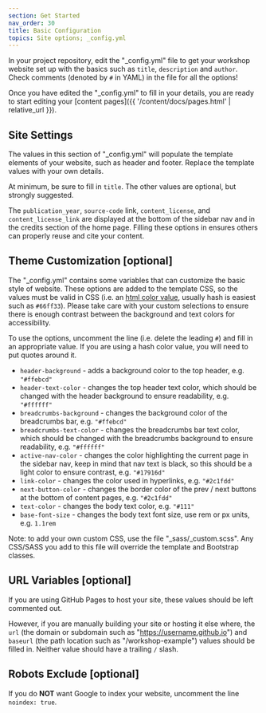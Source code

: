 ```yaml
---
section: Get Started
nav_order: 30
title: Basic Configuration
topics: Site options; _config.yml
---
```


In your project repository, edit the "_config.yml" file to get your workshop website set up with the basics such as `title`, `description` and `author`.
Check comments (denoted by `#` in YAML) in the file for all the options!

Once you have edited the "_config.yml" to fill in your details, you are ready to start editing your [content pages]({{ '/content/docs/pages.html' | relative_url }}).

## Site Settings

The values in this section of "_config.yml" will populate the template elements of your website, such as header and footer.
Replace the template values with your own details.

At minimum, be sure to fill in `title`.
The other values are optional, but strongly suggested.

The `publication_year`, `source-code` link, `content_license`, and `content_license_link` are displayed at the bottom of the sidebar nav and in the credits section of the home page. 
Filling these options in ensures others can properly reuse and cite your content.

## Theme Customization [optional]

The "_config.yml" contains some variables that can customize the basic style of website.
These options are added to the template CSS, so the values must be valid in CSS (i.e. an [html color value](https://www.w3schools.com/colors/colors_picker.asp), usually hash is easiest such as `#66ff33`).
Please take care with your custom selections to ensure there is enough contrast between the background and text colors for accessibility.

To use the options, uncomment the line (i.e. delete the leading `#`) and fill in an appropriate value.
If you are using a hash color value, you will need to put quotes around it.

- `header-background` - adds a background color to the top header, e.g. `"#ffebcd"`
- `header-text-color` - changes the top header text color, which should be changed with the header background to ensure readability, e.g. `"#ffffff"`
- `breadcrumbs-background` - changes the background color of the breadcrumbs bar, e.g. `"#ffebcd"`
- `breadcrumbs-text-color` - changes the breadcrumbs bar text color, which should be changed with the breadcrumbs background to ensure readability, e.g. `"#ffffff"`
- `active-nav-color` - changes the color highlighting the current page in the sidebar nav, keep in mind that nav text is black, so this should be a light color to ensure contrast, e.g. `"#17916d"`
- `link-color` - changes the color used in hyperlinks, e.g. `"#2c1fdd"`
- `next-button-color` - changes the border color of the prev / next buttons at the bottom of content pages, e.g. `"#2c1fdd"`
- `text-color` - changes the body text color, e.g. `"#111"`
- `base-font-size` - changes the body text font size, use rem or px units, e.g. `1.1rem`

Note: to add your own custom CSS, use the file "_sass/_custom.scss".
Any CSS/SASS you add to this file will override the template and Bootstrap classes.

## URL Variables [optional]

If you are using GitHub Pages to host your site, these values should be left commented out.

However, if you are manually building your site or hosting it else where, the `url` (the domain or subdomain such as "https://username.github.io") and `baseurl` (the path location such as "/workshop-example") values should be filled in.
Neither value should have a trailing `/` slash.

## Robots Exclude [optional]

If you do **NOT** want Google to index your website, uncomment the line `noindex: true`.
